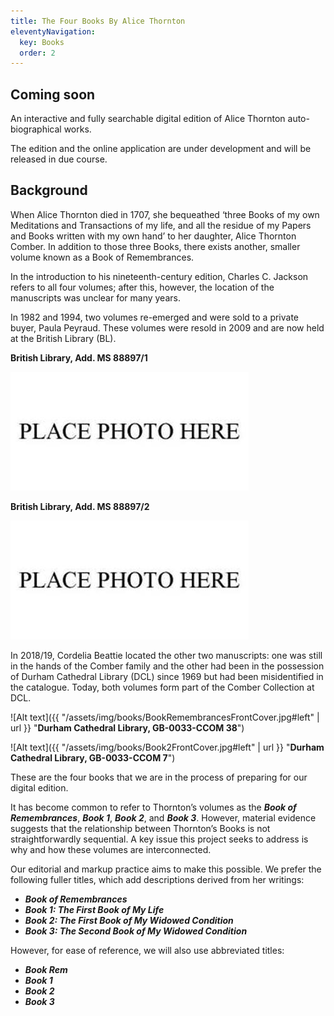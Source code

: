 ```yaml
---
title: The Four Books By Alice Thornton
eleventyNavigation:
  key: Books
  order: 2
---
```


## Coming soon

An interactive and fully searchable digital edition
of Alice Thornton auto-biographical works.

The edition and the online application are under development and will be released in due course.

## Background

When Alice Thornton died in 1707, she bequeathed ‘three Books of my own Meditations and Transactions of my life, and all the residue of my Papers and Books written with my own hand’ to her daughter, Alice Thornton Comber. In addition to those three Books, there exists another, smaller volume known as a Book of Remembrances.

In the introduction to his nineteenth-century edition, Charles C. Jackson refers to all four volumes; after this, however, the location of the manuscripts was unclear for many years.

In 1982 and 1994, two volumes re-emerged and were sold to a private buyer, Paula Peyraud. These volumes were resold in 2009 and are now held at the British Library (BL).

**British Library, Add. MS 88897/1**

![image](/assets/img/placeholder.jpg)

**British Library, Add. MS 88897/2**

![image](/assets/img/placeholder.jpg)

In 2018/19, Cordelia Beattie located the other two manuscripts: one was still in the hands of the Comber family and the other had been in the possession of Durham Cathedral Library (DCL) since 1969 but had been misidentified in the catalogue. Today, both volumes form part of the Comber Collection at DCL.



![Alt text]({{ "/assets/img/books/BookRemembrancesFrontCover.jpg#left" | url }} "**Durham Cathedral Library, GB-0033-CCOM 38**")


![Alt text]({{ "/assets/img/books/Book2FrontCover.jpg#left" | url }} "**Durham Cathedral Library, GB-0033-CCOM 7**")


These are the four books that we are in the process of preparing for our digital edition.

It has become common to refer to Thornton’s volumes as the ***Book of Remembrances***, ***Book 1***, ***Book 2***, and ***Book 3***. However, material evidence suggests that the relationship between Thornton’s Books is not straightforwardly sequential. A key issue this project seeks to address is why and how these volumes are interconnected.

Our editorial and markup practice aims to make this possible. We prefer the following fuller titles, which add descriptions derived from her writings:
- ***Book of Remembrances***
- ***Book 1: The First Book of My Life***
- ***Book 2: The First Book of My Widowed Condition***
- ***Book 3: The Second Book of My Widowed Condition***

However, for ease of reference, we will also use abbreviated titles:
- ***Book Rem***
- ***Book 1***
- ***Book 2***
- ***Book 3***
